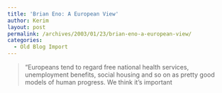 ```yaml
---
title: 'Brian Eno: A European View'
author: Kerim
layout: post
permalink: /archives/2003/01/23/brian-eno-a-european-view/
categories:
  - Old Blog Import
---
```


>   &#8220;Europeans tend to regard free national health services, unemployment benefits, social housing and so on as pretty good models of human progress. We think it&#8217;s important  
>   

>   
>  